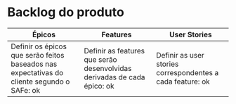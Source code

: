 # Backlog do produto
Épicos | Features | User Stories 
-------| ---------| ------------
Definir os épicos que serão feitos baseados nas expectativas do cliente segundo o SAFe: ok | Definir as features que serão desenvolvidas derivadas de cada épico: ok | Definir as user stories correspondentes a cada feature: ok

